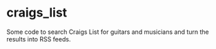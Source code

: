 craigs_list
===========

Some code to search Craigs List for guitars and musicians and turn the results into RSS feeds.